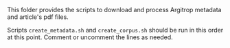 This folder provides the scripts to download and process Argitrop metadata and article's pdf files.

Scripts `create_metadata.sh` and `create_corpus.sh` should be run in this order at this point.
Comment or uncomment the lines as needed.
